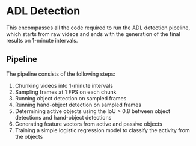 # ADL Detection

This encompasses all the code required to run the ADL detection pipeline, which starts from raw videos and ends with the generation of the final results on 1-minute intervals.

## Pipeline

The pipeline consists of the following steps:

1. Chunking videos into 1-minute intervals
2. Sampling frames at 1 FPS on each chunk
3. Running object detection on sampled frames
4. Running hand-object detection on sampled frames
5. Determining active objects using the IoU > 0.8 between object detections and hand-object detections
6. Generating feature vectors from active and passive objects
7. Training a simple logistic regression model to classify the activity from the objects
